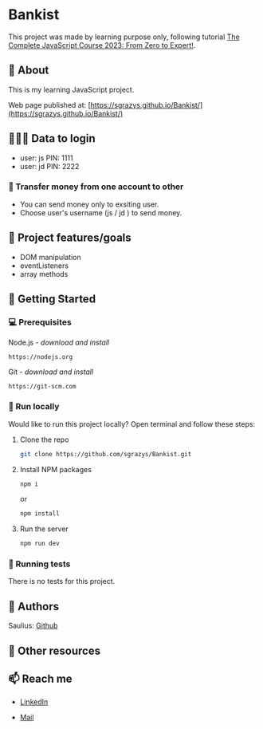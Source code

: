 # Bankist

This project was made by learning purpose only, following tutorial [The Complete JavaScript Course 2023: From Zero to Expert!](https://www.udemy.com/course/the-complete-javascript-course/).

## 🌟 About

This is my learning JavaScript project.

Web page published at: [https://sgrazys.github.io/Bankist/](https://sgrazys.github.io/Bankist/)

## 👨🏼‍💻 Data to login

-   user: js PIN: 1111
-   user: jd PIN: 2222

### 💸 Transfer money from one account to other

-   You can send money only to exsiting user.
-   Choose user's username (js / jd ) to send money.

## 🎯 Project features/goals

-   DOM manipulation
-   eventListeners
-   array methods

## 🧰 Getting Started

### 💻 Prerequisites

Node.js - _download and install_

```
https://nodejs.org
```

Git - _download and install_

```
https://git-scm.com
```

### 🏃 Run locally

Would like to run this project locally? Open terminal and follow these steps:

1. Clone the repo
    ```sh
    git clone https://github.com/sgrazys/Bankist.git
    ```
2. Install NPM packages
    ```sh
    npm i
    ```
    or
    ```sh
    npm install
    ```
3. Run the server
    ```sh
    npm run dev
    ```

### 🧪 Running tests

There is no tests for this project.

## 🥸 Authors

Saulius: [Github](https://github.com/sgrazys)

## 🔗 Other resources

## 📫 Reach me

-   [LinkedIn](https://www.linkedin.com/in/saulius-grazys/)

-   [Mail](mailto:s.grazys@gmail.com)
